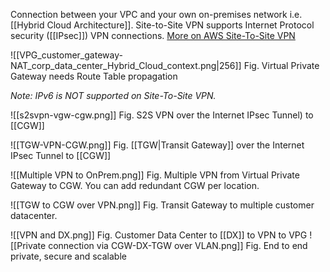 Connection between your VPC and your own on-premises network i.e. [[Hybrid Cloud Architecture]]. Site-to-Site VPN supports Internet Protocol security ([[IPsec]]) VPN connections.
[More on AWS Site-To-Site VPN](https://docs.aws.amazon.com/vpn/latest/s2svpn/VPC_VPN.html) 

![[VPG_customer_gateway-NAT_corp_data_center_Hybrid_Cloud_context.png|256]]
Fig. Virtual Private Gateway needs Route Table propagation 

_Note: IPv6 is NOT supported on Site-To-Site VPN._

![[s2svpn-vgw-cgw.png]]
Fig. S2S VPN over the Internet IPsec Tunnel) to [[CGW]]

![[TGW-VPN-CGW.png]]
Fig. [[TGW|Transit Gateway]] over the Internet IPsec Tunnel to [[CGW]]

![[Multiple VPN to OnPrem.png]]
Fig. Multiple VPN from Virtual Private Gateway to CGW. You can add redundant CGW per location.

![[TGW to CGW over VPN.png]]
Fig. Transit Gateway to multiple customer datacenter.

![[VPN and DX.png]]
Fig. Customer Data Center to [[DX]] to VPN to VPG
![[Private connection via CGW-DX-TGW over VLAN.png]]
Fig. End to end private, secure and scalable